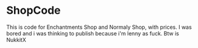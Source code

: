 # ShopCode
This is code for Enchantments Shop and Normaly Shop, with prices. I was bored and i was thinking to publish because i'm lenny as fuck. Btw is NukkitX
